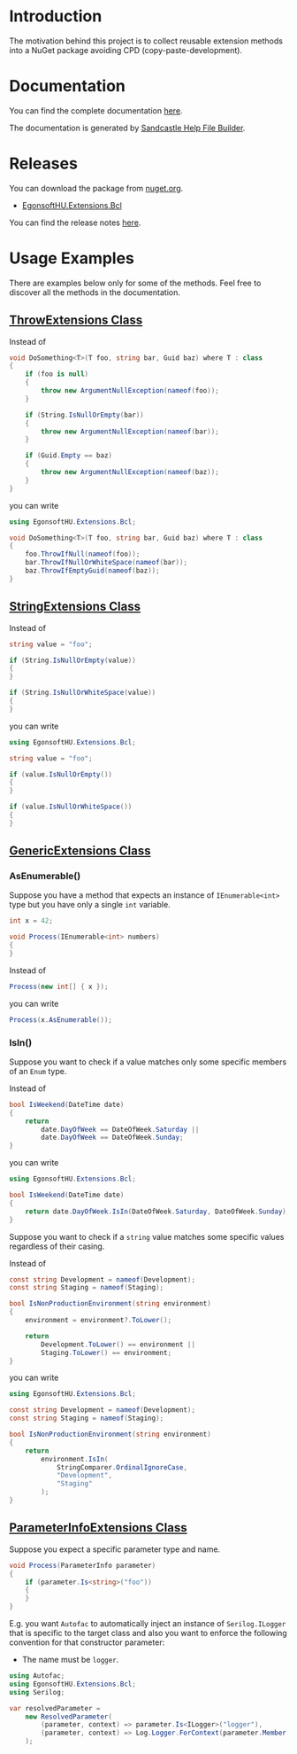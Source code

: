 # Introduction
The motivation behind this project is to collect reusable extension methods into a NuGet package avoiding CPD (copy-paste-development).

# Documentation
You can find the complete documentation [here](help/Home.md).

The documentation is generated by [Sandcastle Help File Builder](https://github.com/EWSoftware/SHFB).

# Releases
You can download the package from [nuget.org](https://www.nuget.org/).
- [EgonsoftHU.Extensions.Bcl](https://www.nuget.org/packages/EgonsoftHU.Extensions.Bcl)

You can find the release notes [here](releases).

# Usage Examples
There are examples below only for some of the methods. Feel free to discover all the methods in the documentation.

## [ThrowExtensions Class](help/T_EgonsoftHU_Extensions_Bcl_ThrowExtensions.md)
Instead of
```C#
void DoSomething<T>(T foo, string bar, Guid baz) where T : class
{
    if (foo is null)
    {
        throw new ArgumentNullException(nameof(foo));
    }

    if (String.IsNullOrEmpty(bar))
    {
        throw new ArgumentNullException(nameof(bar));
    }

    if (Guid.Empty == baz)
    {
        throw new ArgumentNullException(nameof(baz));
    }
}
```
you can write
```C#
using EgonsoftHU.Extensions.Bcl;

void DoSomething<T>(T foo, string bar, Guid baz) where T : class
{
    foo.ThrowIfNull(nameof(foo));
    bar.ThrowIfNullOrWhiteSpace(nameof(bar));
    baz.ThrowIfEmptyGuid(nameof(baz));
}
```

## [StringExtensions Class](help/T_EgonsoftHU_Extensions_Bcl_StringExtensions.md)
Instead of
```C#
string value = "foo";

if (String.IsNullOrEmpty(value))
{
}

if (String.IsNullOrWhiteSpace(value))
{
}
```
you can write
```C#
using EgonsoftHU.Extensions.Bcl;

string value = "foo";

if (value.IsNullOrEmpty())
{
}

if (value.IsNullOrWhiteSpace())
{
}
```

## [GenericExtensions Class](help/T_EgonsoftHU_Extensions_Bcl_GenericExtensions.md)
### AsEnumerable()
Suppose you have a method that expects an instance of `IEnumerable<int>` type but you have only a single `int` variable.
```C#
int x = 42;

void Process(IEnumerable<int> numbers)
{
}
```
Instead of
```C#
Process(new int[] { x });
```
you can write
```C#
Process(x.AsEnumerable());
```
### IsIn()
Suppose you want to check if a value matches only some specific members of an `Enum` type.

Instead of
```C#
bool IsWeekend(DateTime date)
{
    return
        date.DayOfWeek == DateOfWeek.Saturday ||
        date.DayOfWeek == DateOfWeek.Sunday;
}
```
you can write
```C#
using EgonsoftHU.Extensions.Bcl;

bool IsWeekend(DateTime date)
{
    return date.DayOfWeek.IsIn(DateOfWeek.Saturday, DateOfWeek.Sunday);
}
```
Suppose you want to check if a `string` value matches some specific values regardless of their casing.

Instead of
```C#
const string Development = nameof(Development);
const string Staging = nameof(Staging);

bool IsNonProductionEnvironment(string environment)
{
    environment = environment?.ToLower();

    return
        Development.ToLower() == environment ||
        Staging.ToLower() == environment;
}
```
you can write
```C#
using EgonsoftHU.Extensions.Bcl;

const string Development = nameof(Development);
const string Staging = nameof(Staging);

bool IsNonProductionEnvironment(string environment)
{
    return
        environment.IsIn(
            StringComparer.OrdinalIgnoreCase,
            "Development",
            "Staging"
        );
}
```

## [ParameterInfoExtensions Class](help/T_EgonsoftHU_Extensions_Bcl_ParameterInfoExtensions.md)
Suppose you expect a specific parameter type and name.
```C#
void Process(ParameterInfo parameter)
{
    if (parameter.Is<string>("foo"))
    {
    }
}
```
E.g. you want `Autofac` to automatically inject an instance of `Serilog.ILogger` that is specific to the target class and also you want to enforce the following convention for that constructor parameter:
- The name must be `logger`.
```C#
using Autofac;
using EgonsoftHU.Extensions.Bcl;
using Serilog;

var resolvedParameter =
    new ResolvedParameter(
        (parameter, context) => parameter.Is<ILogger>("logger"),
        (parameter, context) => Log.Logger.ForContext(parameter.Member.DeclaringType)
    );
```
